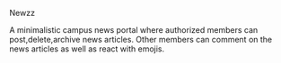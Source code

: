 Newzz

A minimalistic campus news portal where authorized members can post,delete,archive news articles.
Other members can comment on the news articles as well as react with emojis.
